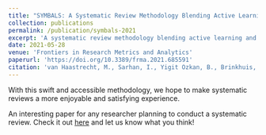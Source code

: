 ```yaml
---
title: "SYMBALS: A Systematic Review Methodology Blending Active Learning and Snowballing"
collection: publications
permalink: /publication/symbals-2021
excerpt: 'A systematic review methodology blending active learning and backward snowballing.'
date: 2021-05-28
venue: 'Frontiers in Research Metrics and Analytics'
paperurl: 'https://doi.org/10.3389/frma.2021.685591'
citation: 'van Haastrecht, M., Sarhan, I., Yigit Ozkan, B., Brinkhuis, M., & Spruit, M. (2021). &quot;SYMBALS: A Systematic Review Methodology Blending Active Learning and Snowballing.&quot; <i>Frontiers in research metrics and analytics</i>, 6, 33.'
---
```

With this swift and accessible methodology, we hope to make systematic reviews a more enjoyable and satisfying experience.
  
An interesting paper for any researcher planning to conduct a systematic review. Check it out [here](https://doi.org/10.3389/frma.2021.685591) and let us know what you think!
